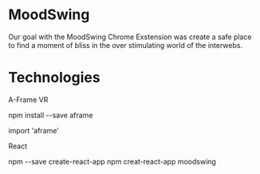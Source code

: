 # MoodSwing

Our goal with the MoodSwing Chrome Exstension was create a safe place to find a moment of bliss in the over stimulating world
of the interwebs.

# Technologies

A-Frame VR

npm install --save aframe

import 'aframe'

React

npm --save create-react-app
npm creat-react-app moodswing

